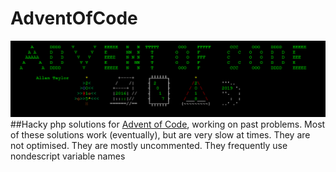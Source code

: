 # AdventOfCode
![ASCII Art](https://raw.githubusercontent.com/AllanTaylor314/AdventOfCode/main/CoverArt.PNG)
##Hacky php solutions for [Advent of Code](https://adventofcode.com), working on past problems.
Most of these solutions work (eventually), but are very slow at times. They are not optimised. They are mostly uncommented. They frequently use nondescript variable names
